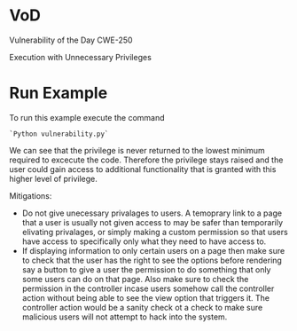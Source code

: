 # VoD
Vulnerability of the Day CWE-250

Execution with Unnecessary Privileges

# Run Example
To run this example execute the command 

    `Python vulnerability.py`
 
We can see that the privilege is never returned 
to the lowest minimum required to excecute the code. 
Therefore the privilege stays raised and the user could
gain access to additional functionality that is granted with this
higher level of privilege. 

Mitigations:

- Do not give unecessary privalages to users. A temoprary link to a page that a user is usually not given access to may be safer than temporarily elivating privalages, or simply making a custom permission so that users have access to specifically only what they need to have access to.
- If displaying information to only certain users on a page then make sure to check that the user has the right to see the options before rendering say a button to give a user the permission to do something that only some users can do on that page. Also make sure to check the permission in the controller incase users somehow call the controller action without being able to see the view option that triggers it. The controller action would be a sanity check ot a check to make sure malicious users will not attempt to hack into the system.
